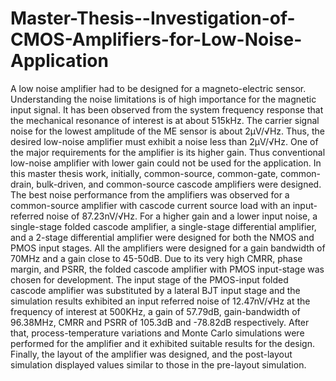 # Master-Thesis--Investigation-of-CMOS-Amplifiers-for-Low-Noise-Application

A low noise amplifier had to be designed for a magneto-electric sensor. Understanding the noise limitations is of high importance for the magnetic input signal. It has been observed from the system frequency response that the mechanical resonance of interest is at about 515kHz. The carrier signal noise for the lowest amplitude of the ME sensor is about 2μV/√Hz. Thus, the desired low-noise amplifier must exhibit a noise less than 2μV/√Hz. One of the major requirements for the amplifier is its higher gain. Thus conventional low-noise amplifier with lower gain could not be used for the application. In this master thesis work, initially, common-source, common-gate, common-drain, bulk-driven, and common-source cascode amplifiers were designed. The best noise performance from the amplifiers was observed for a common-source amplifier with cascode current source load with an input-referred noise of 87.23nV/√Hz. For a higher gain and a lower input noise, a single-stage folded cascode amplifier, a single-stage differential amplifier, and a 2-stage differential amplifier were designed for both the NMOS and PMOS input stages. All the amplifiers were designed for a gain bandwidth of 70MHz and a gain close to 45-50dB. Due to its very high CMRR, phase margin, and PSRR, the folded cascode amplifier with PMOS input-stage was chosen for development. The input stage of the PMOS-input folded cascode amplifier was substituted by a lateral BJT input stage and the simulation results exhibited an input referred noise of 12.47nV/√Hz at the frequency of interest at 500KHz, a gain of 57.79dB, gain-bandwidth of 96.38MHz, CMRR and PSRR of 105.3dB and -78.82dB respectively. After that, process-temperature variations and Monte Carlo simulations were performed for the amplifier and it exhibited suitable results for the design. Finally, the layout of the amplifier was designed, and the post-layout simulation displayed values similar to those in the pre-layout simulation.
